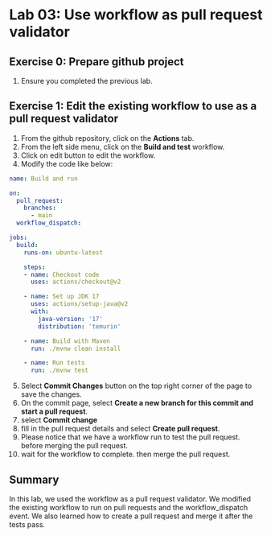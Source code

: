 
# Lab 03: Use workflow as pull request validator

## Exercise 0: Prepare github project

1. Ensure you completed the previous lab.

## Exercise 1: Edit the existing workflow to use as a pull request validator

1. From the github repository, click on the **Actions** tab.
2. From the left side menu, click on the **Build and test** workflow.
3. Click on edit button to edit the workflow.
4. Modify the code like below:

```yml
name: Build and run

on:
  pull_request:
    branches:
      - main
  workflow_dispatch:

jobs:
  build:
    runs-on: ubuntu-latest

    steps:
    - name: Checkout code
      uses: actions/checkout@v2

    - name: Set up JDK 17
      uses: actions/setup-java@v2
      with:
        java-version: '17'
        distribution: 'temurin'

    - name: Build with Maven
      run: ./mvnw clean install

    - name: Run tests
      run: ./mvnw test
```


5. Select **Commit Changes** button on the top right corner of the page to save the changes.
6. On the commit page, select **Create a new branch for this commit and start a pull request**.
7. select **Commit change**
8. fill in the pull request details and select **Create pull request**.
9. Please notice that we have a workflow run to test the pull request. before merging the pull request.
10. wait for the workflow to complete. then merge the pull request.



## Summary 

In this lab, we used the workflow as a pull request validator. We modified the existing workflow to run on pull requests and the workflow_dispatch event. We also learned how to create a pull request and merge it after the tests pass.